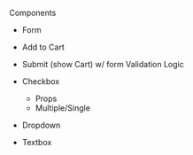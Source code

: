 Components

- Form
 - Add to Cart
 - Submit (show Cart) w/ form Validation Logic

- Checkbox
  - Props
  - Multiple/Single
- Dropdown
- Textbox

